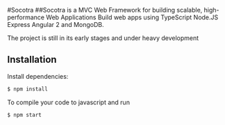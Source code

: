 #Socotra
##Socotra is a MVC Web Framework for building scalable, high-performance Web Applications
Build web apps using TypeScript Node.JS Express Angular 2 and MongoDB.

The project is still in its early stages and under heavy development


## Installation
Install dependencies:
```bash
$ npm install
```


To compile your code to javascript and run
```bash
$ npm start
```